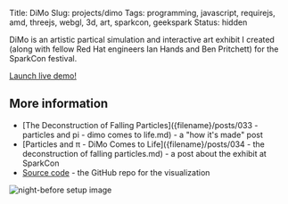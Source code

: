 Title: DiMo
Slug: projects/dimo
Tags: programming, javascript, requirejs, amd, threejs, webgl, 3d, art, sparkcon, geekspark
Status: hidden

DiMo is an artistic partical simulation and interactive art exhibit I created
(along with fellow Red Hat engineers Ian Hands and Ben Pritchett) for the
SparkCon festival.

<p><a class="btn btn-default btn-lg" href="/static/projects/dimo/">Launch live demo!</a></p>

## More information

 - [The Deconstruction of Falling Particles]({filename}/posts/033 - particles and pi - dimo comes to life.md) - a "how it's made" post
 - [Particles and π - DiMo Comes to Life]({filename}/posts/034 - the deconstruction of falling particles.md) - a post about the exhibit at SparkCon
 - [Source code][dimogit] - the GitHub repo for the visualization

![night-before setup image][setupimg]

[setupimg]: {filename}/static/images/projects/dimo/setup.jpg
[dimogit]: https://github.com/geekspark-rh/dimo-renderer

